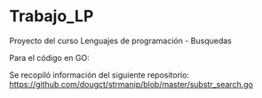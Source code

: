 # Trabajo_LP
Proyecto del curso Lenguajes de programación - Busquedas

Para el código en GO:

Se recopiló información del siguiente repositorio: https://github.com/dougct/strmanip/blob/master/substr_search.go
